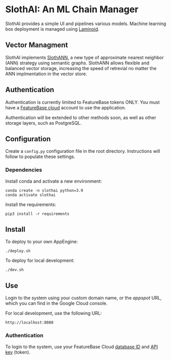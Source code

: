 # SlothAI: An ML Chain Manager
SlothAI provides a simple UI and pipelines various models. Machine learning box deployment is managed using [Laminoid](https://github.com/FeatureBaseDB/Laminoid).

## Vector Managment
SlothAI implements [SlothANN](https://github.com/FeatureBaseDB/SlothAI/blob/SlothAI/SlothANN.md), a new type of approximate nearest neighbor (ANN) strategy using semantic graphs. SlothANN allows flexible and balanced vector storage, increasing the speed of retrevial no matter the ANN implmentation in the vector store.

## Authentication
Authentication is currently limited to FeatureBase tokens ONLY. You must have a [FeatureBase cloud](https://cloud.featurebase.com/) account to use the application.

Authentication will be extended to other methods soon, as well as other storage layers, such as PostgreSQL.

## Configuration
Create a `config.py` configuration file in the root directory. Instructions will follow to populate these settings.

### Dependencies
Install conda and activate a new environment:

```
conda create -n slothai python=3.9
conda activate slothai
```

Install the requirements:

```
pip3 install -r requirements
```

## Install

To deploy to your own AppEngine:

```
./deploy.sh
```

To deploy for local development:

```
./dev.sh
```

## Use
Login to the system using your custom domain name, or the *appspot* URL, which you can find in the Google Cloud console.

For local development, use the following URL:

```
http://localhost:8080
```

### Authentication
To login to the system, use your FeatureBase Cloud [database ID](https://cloud.featurebase.com/databases) and [API key](https://cloud.featurebase.com/configuration/api-keys) (token).
